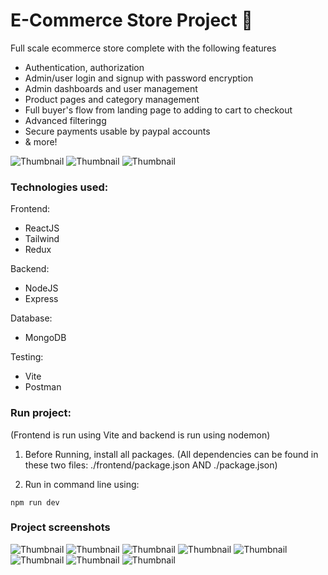 # E-Commerce Store Project 🏪

Full scale ecommerce store complete with the following features
- Authentication, authorization
- Admin/user login and signup with password encryption
- Admin dashboards and user management
- Product pages and category management
- Full buyer's flow from landing page to adding to cart to checkout
- Advanced filteringg
- Secure payments usable by paypal accounts
- & more!

![Thumbnail](/thumbnails/Screenshot(1).png)
![Thumbnail](/thumbnails/Screenshot(4).png)
![Thumbnail](/thumbnails/Screenshot(6).png)

### Technologies used:
Frontend: 
- ReactJS
- Tailwind
- Redux

Backend:
- NodeJS
- Express

Database:
- MongoDB

Testing:
- Vite
- Postman
  

### Run project:

(Frontend is run using Vite and backend is run using nodemon)

1. Before Running, install all packages.
(All dependencies can be found in these two files: ./frontend/package.json AND ./package.json)

2. Run in command line using:
```
npm run dev
```

### Project screenshots
![Thumbnail](/thumbnails/Screenshot(1).png)
![Thumbnail](/thumbnails/Screenshot(4).png)
![Thumbnail](/thumbnails/Screenshot(5).png)
![Thumbnail](/thumbnails/Screenshot(6).png)
![Thumbnail](/thumbnails/Screenshot(7).png)
![Thumbnail](/thumbnails/Screenshot(8).png)
![Thumbnail](/thumbnails/Screenshot(9).png)
![Thumbnail](/thumbnails/Screenshot(11).png)
